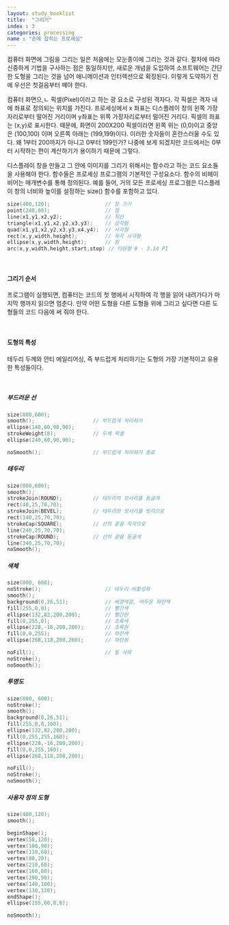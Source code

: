 ```yaml
---
layout: study_booklist
title:  "그리기"
index : 3
categories: processing
name : "손에 잡히는 프로세싱"
---
```


컴퓨터 화면에 그림을 그리는 일은 처음에는 모눈종이에 그리는 것과 같다. 절차에 따라 신중하게 기법을 구사하는 점은 동일하지만, 새로운 개념을 도입하여 소프트웨어는 간단한 도형을 그리는 것을 넘어 애니메이션과 인터렉션으로 확장된다. 이렇게 도약하기 전에 우선은 첫걸음부터 떼야 한다.

컴퓨터 화면으,ㄴ 픽셀(Pixel)이라고 하는 광 요소로 구성된 격자다. 각 픽셀은 격자 내에 좌표로 정의되는 위치를 가진다. 프로세싱에서 x 좌표는 디스플레이 창의 왼쪽 가장자리로부터 떨어진 거리이며 y좌표는 위쪽 가장자리로부터 떨어진 거리다. 픽셀의 좌표는 (x,y)로 표시한다. 때문에, 화면이 200X200 픽셀이라면 왼쪽 위는 (0,0)이고 중앙은 (100,100) 이며 오른쪽 아래는 (199,199)이다. 이러한 숫자들이 혼란스러울 수도 있다. 왜 1부터 200까지가 아니고 0부터 199인가? 나중에 보게 되겠지만 코드에서는 0부터 시작하는 편이 계산하기가 용이하기 때문에 그렇다.

디스플레이 창을 만들고 그 안에 이미지를 그리기 위해서는 함수라고 하는 코드 요소들을 사용해야 한다. 함수들은 프로세싱 프로그램의 기본적인 구성요소다. 함수의 비헤이비어는 매개변수를 통해 정의된다. 예를 들어, 거의 모든 프로세싱 프로그램은 디스플레이 창의 너비와 높이를 설정하는 size() 함수를 포함하고 있다.

```c
size(400,120);                  // 창 크기
point(240,60);                  // 점
line(x1,y1,x2,y2);              // 직선
triangle(x1,y1,x2,y2,x3,y3);    // 삼각형
quad(x1,y1,x2,y2,x3,y3,x4,y4);  // 사각형
rect(x,y,width,height);         // 직각 사각형
ellipse(x,y,width,height);      // 원
arc(x,y,width,height,start,stop) // 타원형 0 - 3.14 PI
``` 

<br/>

#### 그리기 순서

프로그램이 실행되면, 컴퓨터는 코드의 첫 행에서 시작하여 각 행을 읽어 내려가다가 마지막 행까지 읽으면 멈춘다. 만약 어떤 도형을 다른 도형들 위에 그리고 싶다면 다른 도형들의 코드 다음에 써 줘야 한다.


<br/>

#### 도형의 특성

테두리 두께와 안티 에일리어싱, 즉 부드럽게 처리하기는 도형의 가장 기본적이고 유용한 특성들이다.

<br/>

##### 부드러운 선
```c
size(800,600);
smooth();                   // 부드럽게 처리하기
ellipse(140,60,90,90);
strokeWeight(8);            // 두께 픽셀
ellipse(240,60,90,90);

noSmooth();                 // 부드럽게 처리하기 종료
```

##### 테두리
```c
size(800,600);
smooth();    
strokeJoin(ROUND);          // 테두리의 모서리를 둥글개
rect(40,25,70,70);
strokeJoin(BEVEL);          // 테두리의 모서리를 빗각으로
rect(140,25,70,70);
strokeCap(SQUARE);          // 선의 끝을 직각으로
line(240,25,70,70);
strokeCap(ROUND);           // 선의 끝을 둥글게
line(340,25,70,70);
noSmooth();      
```

##### 색체
```c
size(800, 600);
noStroke();                     // 테두리 비활성화
smooth();
background(0,26,51);            // 배경색깔, 어두운 파란색
fill(255,0,0);                  // 빨간색
ellipse(132,82,200,200);        // 빨간원
fill(0,255,0);                  // 초록색                
ellipse(228,-16,200,200);       // 초록원
fill(0,0,255);                  // 파란색
ellipse(268,118,200,200);       // 파란원

noFill();                       // 필 삭제
noStroke();
noSmooth();
```

##### 투명도
```c
size(800, 600);
noStroke();
smooth();
background(0,26,51);
fill(255,0,0,160);
ellipse(132,82,200,200);
fill(0,255,255,160);
ellipse(228,-16,200,200);
fill(0,0,255,160);
ellipse(268,118,200,200);

noFill();
noStroke();
noSmooth();
```

##### 사용자 정의 도형
```c
size(400,120);
smooth();

beginShape();
vertex(50,120);
vertex(100,90);
vertex(110,60);
vertex(80,20);
vertex(210,60);
vertex(160,80);
vertex(200,90);
vertex(140,100);
vertex(130,120);
endShape();
ellipse(155,60,8,8);

noSmooth();
```